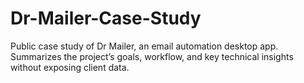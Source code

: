 # Dr-Mailer-Case-Study
Public case study of Dr Mailer, an email automation desktop app. Summarizes the project’s goals, workflow, and key technical insights without exposing client data.
